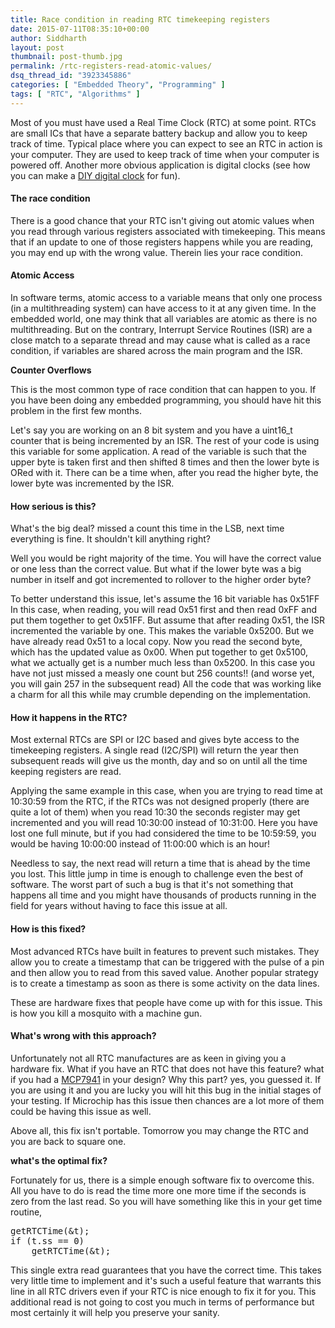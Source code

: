 ```yaml
---
title: Race condition in reading RTC timekeeping registers
date: 2015-07-11T08:35:10+00:00
author: Siddharth
layout: post
thumbnail: post-thumb.jpg
permalink: /rtc-registers-read-atomic-values/
dsq_thread_id: "3923345886"
categories: [ "Embedded Theory", "Programming" ]
tags: [ "RTC", "Algorithms" ]
---
```


Most of you must have used a Real Time Clock (RTC) at some point. RTCs are small ICs that have a separate battery backup and allow you to keep  track of time. Typical place where you can expect to see an RTC in action is your computer. They are used to keep track of time when your computer is powered off. Another more obvious application is digital clocks (see how you can make a [DIY digital clock](http://embedjournal.com/make-a-digital-clock/) for fun).

#### The race condition

There is a good chance that your RTC isn't giving out atomic values when you read through various registers associated with timekeeping. This means that if an update to one of those registers happens while you are reading, you may end up with the wrong value. Therein lies your race condition.

#### Atomic Access

In software terms, atomic access to a variable means that only one process (in a multithreading system) can have access to it at any given time. In the embedded world, one may think that all variables are atomic as there is no multithreading. But on the contrary, Interrupt Service Routines (ISR) are a close match to a separate thread and may cause what is called as a race condition, if variables are shared across the main program and the ISR.

**Counter Overflows**

This is the most common type of race condition that can happen to you. If you have been doing any embedded programming, you should have hit this problem in the first few months.

Let's say you are working on an 8 bit system and you have a uint16_t counter that is being incremented by an ISR. The rest of your code is using this variable for some application. A read of the variable is such that the upper byte is taken first and then shifted 8 times and then the lower byte is ORed with it. There can be a time when, after you read the higher byte, the lower byte was incremented by the ISR.

#### How serious is this?

What's the big deal? missed a count this time in the LSB, next time everything is fine. It shouldn't kill anything right?

Well you would be right majority of the time. You will have the correct value or one less than the correct value. But what if the lower byte was a big number in itself and got incremented to rollover to the higher order byte?

To better understand this issue, let's assume the 16 bit variable has 0x51FF In this case, when reading, you will read 0x51 first and then read 0xFF and put them together to get 0x51FF. But assume that after reading 0x51, the ISR incremented the variable by one. This makes the variable 0x5200. But we have already read 0x51 to a local copy. Now you read the second byte, which has the updated value as 0x00. When put together to get 0x5100, what we actually get is a number much less than 0x5200. In this case you have not just missed a measly one count but 256 counts!! (and worse yet, you will gain 257 in the subsequent read) All the code that was working like a charm for all this while may crumble depending on the implementation.

#### How it happens in the RTC?

Most external RTCs are SPI or I2C based and gives byte access to the timekeeping registers. A single read (I2C/SPI) will return the year then subsequent reads will give us the month, day and so on until all the time keeping registers are read.

Applying the same example in this case, when you are trying to read time at 10:30:59 from the RTC, if the RTCs was not designed properly (there are quite a lot of them) when you read 10:30 the seconds register may get incremented and you will read 10:30:00 instead of 10:31:00. Here you have lost one full minute, but if you had considered the time to be 10:59:59, you would be having 10:00:00 instead of 11:00:00 which is an hour!

Needless to say, the next read will return a time that is  ahead by the time you lost. This little jump in time is enough to challenge even the best of software. The worst part of such a bug is that it's not something that happens all time and you might have thousands of products running in the field for years without having to face this issue at all.

#### How is this fixed?

Most advanced RTCs have built in features to prevent such mistakes. They allow you to create a timestamp that can be triggered with the pulse of a pin and then allow you to read from this saved value. Another popular strategy is to create a timestamp as soon as there is some activity on the data lines.

These are hardware fixes that people have come up with for this issue. This is how you kill a mosquito with a machine gun.

#### What's wrong with this approach?

Unfortunately not all RTC manufactures are as keen in giving you a hardware fix. What if you have an RTC that does not have this feature? what if you had a <a href="http://ww1.microchip.com/downloads/en/DeviceDoc/20002266F.pdf" target="_blank">MCP7941</a> in your design? Why this part? yes, you guessed it. If you are using it and you are lucky you will hit this bug in the initial stages of your testing. If Microchip has this issue then chances are a lot more of them could be having this issue as well.

Above all, this fix isn't portable. Tomorrow you may change the RTC and you are back to square one.

**what's the optimal fix?**

Fortunately for us, there is a simple enough software fix to overcome this. All you have to do is read the time more one more time if the seconds is zero from the last read. So you will have something like this in your get time routine,

<pre class="lang:c decode:true">getRTCTime(&t);
if (t.ss == 0)
    getRTCTime(&t);</pre>

This single extra read guarantees that you have the correct time. This takes very little time to implement and it's such a useful feature that  warrants this line in all RTC drivers even if your RTC is nice enough to fix it for you. This additional read is not going to cost you much in terms of performance but most certainly it will help you preserve your sanity.
